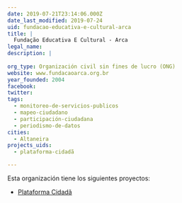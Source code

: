 ```yaml
---
date: 2019-07-21T23:14:06.000Z
date_last_modified: 2019-07-24
uid: fundacao-educativa-e-cultural-arca
title: |
  Fundação Educativa E Cultural - Arca
legal_name: 
description: |
  
org_type: Organización civil sin fines de lucro (ONG)
website: www.fundacaoarca.org.br
year_founded: 2004
facebook: 
twitter: 
tags:
  - monitoreo-de-servicios-publicos
  - mapeo-ciudadano
  - participación-ciudadana
  - periodismo-de-datos
cities: 
  - Altaneira
projects_uids:
  - plataforma-cidadã

---
```


Esta organización tiene los siguientes proyectos:

- [Plataforma Cidadã](/proyectos/plataforma-cidadã)
